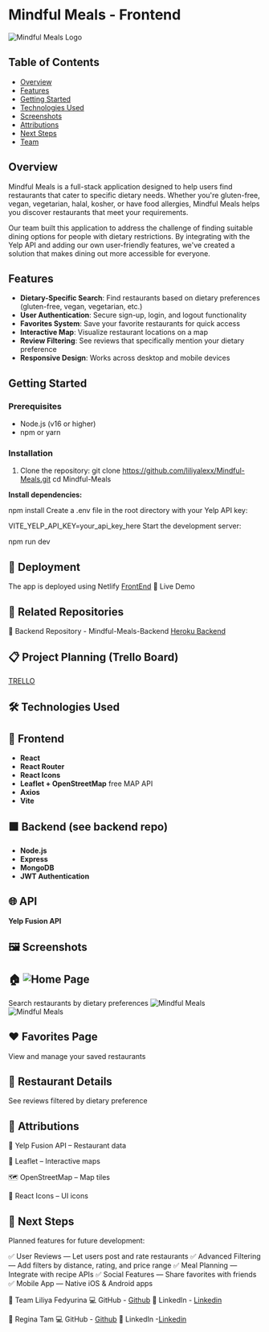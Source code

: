 # Mindful Meals - Frontend


![Mindful Meals Logo](./assets/mindful_meals.png)


## Table of Contents
- [Overview](#overview)
- [Features](#features)
- [Getting Started](#getting-started)
- [Technologies Used](#technologies-used)
- [Screenshots](#screenshots)
- [Attributions](#attributions)
- [Next Steps](#next-steps)
- [Team](#team)


## Overview
Mindful Meals is a full-stack application designed to help users find restaurants that cater to specific dietary needs. Whether you're gluten-free, vegan, vegetarian, halal, kosher, or have food allergies, Mindful Meals helps you discover restaurants that meet your requirements.


Our team built this application to address the challenge of finding suitable dining options for people with dietary restrictions. By integrating with the Yelp API and adding our own user-friendly features, we've created a solution that makes dining out more accessible for everyone.


## Features
- **Dietary-Specific Search**: Find restaurants based on dietary preferences (gluten-free, vegan, vegetarian, etc.)
- **User Authentication**: Secure sign-up, login, and logout functionality
- **Favorites System**: Save your favorite restaurants for quick access
- **Interactive Map**: Visualize restaurant locations on a map
- **Review Filtering**: See reviews that specifically mention your dietary preference
- **Responsive Design**: Works across desktop and mobile devices


## Getting Started
### Prerequisites
- Node.js (v16 or higher)
- npm or yarn


### Installation
1. Clone the repository:
  git clone https://github.com/liliyalexx/Mindful-Meals.git
  cd Mindful-Meals
 
**Install dependencies:**


npm install
Create a .env file in the root directory with your Yelp API key:


VITE_YELP_API_KEY=your_api_key_here
Start the development server:

npm run dev

## 🚢 Deployment
The app is deployed using Netlify 
[FrontEnd](https://mindful-meals.netlify.app/)
🔗 Live Demo


## 🔗 Related Repositories
🔧 Backend Repository - Mindful-Meals-Backend
[Heroku Backend](https://mindful-meals-backend-496088380dfc.herokuapp.com/)

## 📋 Project Planning (Trello Board)


[TRELLO](https://trello.com/b/Ta3fESaP/mindful-meals)


## 🛠 Technologies Used
## 🔷 Frontend
- **React**
- **React Router**
- **React Icons**
- **Leaflet + OpenStreetMap** free MAP API
- **Axios**
- **Vite**

## 🟩 Backend (see backend repo)
- **Node.js**
- **Express**
- **MongoDB**
- **JWT Authentication**
## 🌐 API
**Yelp Fusion API**


## 🖼 Screenshots
## 🏠 ![Home Page]()
Search restaurants by dietary preferences
![Mindful Meals](./assets/home.png)
![Mindful Meals](./assets/yelp_result.png)

## ❤️ Favorites Page
View and manage your saved restaurants

## 📄 Restaurant Details
See reviews filtered by dietary preference

## 🙌 Attributions
🥡 Yelp Fusion API – Restaurant data

📍 Leaflet – Interactive maps

🗺️ OpenStreetMap – Map tiles

🧩 React Icons – UI icons

## 🚧 Next Steps
Planned features for future development:

✅ User Reviews — Let users post and rate restaurants
✅ Advanced Filtering — Add filters by distance, rating, and price range
✅ Meal Planning — Integrate with recipe APIs
✅ Social Features — Share favorites with friends
✅ Mobile App — Native iOS & Android apps

👥 Team
Liliya Fedyurina
💻 GitHub - [Github](https://github.com/Liliyalexx)
💼 LinkedIn  - [Linkedin](https://www.linkedin.com/in/liliya-fed/)


👥 Regina Tam
💻 GitHub - [Github](https://github.com/Reginatam429)
💼 LinkedIn -[Linkedin](https://www.linkedin.com/in/reginatam/)